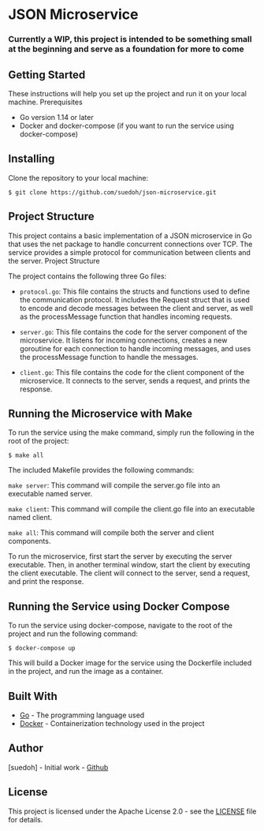 # JSON Microservice
### Currently a WIP, this project is intended to be something small at the beginning and serve as a foundation for more to come

## Getting Started

These instructions will help you set up the project and run it on your local machine.
Prerequisites

- Go version 1.14 or later
- Docker and docker-compose (if you want to run the service using docker-compose)

## Installing

Clone the repository to your local machine:

`$ git clone https://github.com/suedoh/json-microservice.git`

## Project Structure

This project contains a basic implementation of a JSON microservice in Go that uses the net package to handle concurrent connections over TCP. The service provides a simple protocol for communication between clients and the server.
Project Structure

The project contains the following three Go files:

- `protocol.go`: This file contains the structs and functions used to define the communication protocol. It includes the Request struct that is used to encode and decode messages between the client and server, as well as the processMessage function that handles incoming requests.

- `server.go`: This file contains the code for the server component of the microservice. It listens for incoming connections, creates a new goroutine for each connection to handle incoming messages, and uses the processMessage function to handle the messages.

- `client.go`: This file contains the code for the client component of the microservice. It connects to the server, sends a request, and prints the response.

## Running the Microservice with Make

To run the service using the make command, simply run the following in the root of the project:

`$ make all`

The included Makefile provides the following commands:

`make server`: This command will compile the server.go file into an executable named server.

`make client`: This command will compile the client.go file into an executable named client.

`make all`: This command will compile both the server and client components.

To run the microservice, first start the server by executing the server executable. Then, in another terminal window, start the client by executing the client executable. The client will connect to the server, send a request, and print the response.

## Running the Service using Docker Compose

To run the service using docker-compose, navigate to the root of the project and run the following command:

`$ docker-compose up`

This will build a Docker image for the service using the Dockerfile included in the project, and run the image as a container.

## Built With

- [Go](https://golang.org/) - The programming language used
- [Docker](https://www.docker.com/) - Containerization technology used in the project

## Author

[suedoh] - Initial work - [Github](github.com/suedoh)

## License

This project is licensed under the Apache License 2.0 - see the [LICENSE](./LICENSE) file for details.
